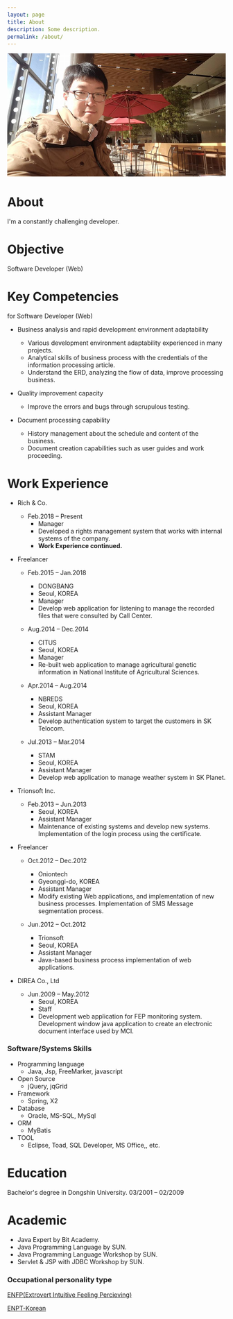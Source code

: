 ```yaml
---
layout: page
title: About
description: Some description.
permalink: /about/
---
```


<img itemprop="image" class="img-rounded" src="/assets/img/author/about_cremazer.jpg" alt="Cremazer">

# About

I'm a constantly challenging developer.

# Objective

Software Developer (Web)

# Key Competencies
for Software Developer (Web)

- Business analysis and rapid development environment adaptability
  - Various development environment adaptability experienced in many projects.
  - Analytical skills of business process with the credentials of the information processing article.
  - Understand the ERD, analyzing the flow of data, improve processing business.

- Quality improvement capacity
  - Improve the errors and bugs through scrupulous testing.

- Document processing capability
  - History management about the schedule and content of the business.
  - Document creation capabilities such as user guides and work proceeding.

# Work Experience

- Rich & Co.
  - Feb.2018 – Present
    - Manager
    - Developed a rights management system that works with internal systems of the company.
    - **Work Experience continued.**

- Freelancer
  - Feb.2015 – Jan.2018
    - DONGBANG
    - Seoul, KOREA
    - Manager
    - Develop web application for listening to manage the recorded files that  were consulted by Call Center.

  - Aug.2014 – Dec.2014
    - CITUS
    - Seoul, KOREA
    - Manager
    - Re-built web application to manage agricultural genetic information in National Institute of Agricultural Sciences.

  - Apr.2014 – Aug.2014
    - NBREDS
    - Seoul, KOREA
    - Assistant Manager
    - Develop authentication system to target the customers in SK Telocom.

  - Jul.2013 – Mar.2014
    - STAM
    - Seoul, KOREA
    - Assistant Manager
    - Develop web application to manage weather system in SK Planet.

- Trionsoft Inc.
  - Feb.2013 – Jun.2013
    - Seoul, KOREA
    - Assistant Manager
    - Maintenance of existing systems and develop new systems. Implementation of the login process using the certificate.

- Freelancer
  - Oct.2012 – Dec.2012
    - Oniontech
    - Gyeonggi-do, KOREA
    - Assistant Manager
    - Modify existing Web applications, and implementation of new business processes. Implementation of SMS Message segmentation process.

  - Jun.2012 – Oct.2012
    - Trionsoft
    - Seoul, KOREA
    - Assistant Manager
    - Java-based business process implementation of web applications.

- DIREA Co., Ltd
  - Jun.2009 – May.2012
    - Seoul, KOREA
    - Staff
    - Development web application for FEP monitoring system. Development window java application to create an electronic document interface used by MCI.

### Software/Systems Skills

- Programming language
  - Java, Jsp, FreeMarker, javascript
- Open Source
  - jQuery, jqGrid
- Framework
  - Spring, X2
- Database
  - Oracle, MS-SQL, MySql
- ORM
  - MyBatis
- TOOL
  - Eclipse, Toad, SQL Developer, MS Office,, etc.

# Education

Bachelor's degree in Dongshin University.
03/2001 – 02/2009


# Academic

- Java Expert by Bit Academy.
- Java Programming Language by SUN.
- Java Programming Language Workshop by SUN.
- Servlet & JSP with JDBC Workshop by SUN.

### Occupational personality type

[ENFP(Extrovert Intuitive Feeling Percieving)](https://www.urbandictionary.com/define.php?term=ENFP)

[ENPT-Korean](https://www.16personalities.com/ko/%EC%84%B1%EA%B2%A9%EC%9C%A0%ED%98%95-enfp)
